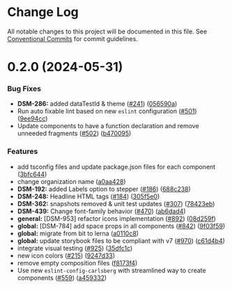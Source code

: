# Change Log

All notable changes to this project will be documented in this file.
See [Conventional Commits](https://conventionalcommits.org) for commit guidelines.

# 0.2.0 (2024-05-31)

### Bug Fixes

- **DSM-286:** added dataTestId & theme ([#241](https://github.com/CarlsbergGBS/cx-component-library/issues/241)) ([056590a](https://github.com/CarlsbergGBS/cx-component-library/commit/056590a91467e71f389251630050ca02202ca059))
- Run auto fixable lint based on new `eslint` configuration ([#501](https://github.com/CarlsbergGBS/cx-component-library/issues/501)) ([9ee94cc](https://github.com/CarlsbergGBS/cx-component-library/commit/9ee94cc2cd407f717e62d8857b5f20a74e7bbec4))
- Update components to have a function declaration and remove unneeded fragments ([#502](https://github.com/CarlsbergGBS/cx-component-library/issues/502)) ([b470095](https://github.com/CarlsbergGBS/cx-component-library/commit/b4700954f4e1ae9c7e547f4de37ac2b15a9d55ea))

### Features

- add tsconfig files and update package.json files for each component ([3bfc644](https://github.com/CarlsbergGBS/cx-component-library/commit/3bfc644e1cfc9dbb7cf7a0469e25fce055b53240))
- change organization name ([a0aa428](https://github.com/CarlsbergGBS/cx-component-library/commit/a0aa428f43138af5707a3ff4c0e36b7c056f02e6))
- **DSM-192:** added Labels option to stepper ([#186](https://github.com/CarlsbergGBS/cx-component-library/issues/186)) ([688c238](https://github.com/CarlsbergGBS/cx-component-library/commit/688c238caa4070619280376495e13d9d39c831ec))
- **DSM-248:** Headline HTML tags ([#184](https://github.com/CarlsbergGBS/cx-component-library/issues/184)) ([305f5e0](https://github.com/CarlsbergGBS/cx-component-library/commit/305f5e0fa92d5813f4877b338ad827a8c347d452))
- **DSM-362:** snapshots removed & unit test updates ([#307](https://github.com/CarlsbergGBS/cx-component-library/issues/307)) ([78423eb](https://github.com/CarlsbergGBS/cx-component-library/commit/78423eb5cfe04fe8a3a7af1f5af074ac6d35e235))
- **DSM-439:** Change font-family behavior ([#470](https://github.com/CarlsbergGBS/cx-component-library/issues/470)) ([ab6dad4](https://github.com/CarlsbergGBS/cx-component-library/commit/ab6dad414c42c4343de3de6abaa4cd3ff98cfca1))
- **general:** [DSM-953] refactor icons implementation ([#892](https://github.com/CarlsbergGBS/cx-component-library/issues/892)) ([08d259f](https://github.com/CarlsbergGBS/cx-component-library/commit/08d259f476ce97e9db8ac41d5eb4773eabca0d37))
- **global:** [DSM-784] add space props in all components ([#842](https://github.com/CarlsbergGBS/cx-component-library/issues/842)) ([9f03f59](https://github.com/CarlsbergGBS/cx-component-library/commit/9f03f59e7518a99abcea06bacbee989d1ddb0465))
- **global:** migrate from bit to lerna ([a0110c8](https://github.com/CarlsbergGBS/cx-component-library/commit/a0110c8831370dc762c193b17cc593eed381f990))
- **global:** update storybook files to be compliant with v7 ([#970](https://github.com/CarlsbergGBS/cx-component-library/issues/970)) ([c61d4b4](https://github.com/CarlsbergGBS/cx-component-library/commit/c61d4b40a0755becf942ad3f28758a159f8c54e4))
- integrate visual testing ([#925](https://github.com/CarlsbergGBS/cx-component-library/issues/925)) ([35dfc1c](https://github.com/CarlsbergGBS/cx-component-library/commit/35dfc1cce6b76d5d2661d552f9fb25477d3a57f7))
- new icon colors ([#215](https://github.com/CarlsbergGBS/cx-component-library/issues/215)) ([9247d33](https://github.com/CarlsbergGBS/cx-component-library/commit/9247d3370bcde78432033ba8b23837f97e0b0dc0))
- remove empty composition files ([f8173f4](https://github.com/CarlsbergGBS/cx-component-library/commit/f8173f4a2ecbf80bb7b6ffe848c023ae31819c2d))
- Use new `eslint-config-carlsberg` with streamlined way to create components ([#559](https://github.com/CarlsbergGBS/cx-component-library/issues/559)) ([a459332](https://github.com/CarlsbergGBS/cx-component-library/commit/a45933215bc0b523220743f17d988d7f1ad5fce6))
